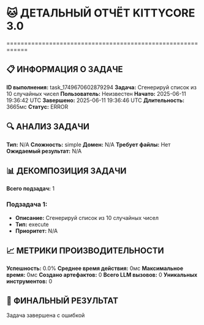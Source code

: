 # 🐱 ДЕТАЛЬНЫЙ ОТЧЁТ KITTYCORE 3.0
============================================================

## 📋 ИНФОРМАЦИЯ О ЗАДАЧЕ
**ID выполнения:** task_1749670602879294
**Задача:** Сгенерируй список из 10 случайных чисел
**Пользователь:** Неизвестен
**Начато:** 2025-06-11 19:36:42 UTC
**Завершено:** 2025-06-11 19:36:46 UTC
**Длительность:** 3665мс
**Статус:** ERROR

## 🔍 АНАЛИЗ ЗАДАЧИ
**Тип:** N/A
**Сложность:** simple
**Домен:** N/A
**Требует файлы:** Нет
**Ожидаемый результат:** N/A

## 📊 ДЕКОМПОЗИЦИЯ ЗАДАЧИ
**Всего подзадач:** 1

### Подзадача 1:
- **Описание:** Сгенерируй список из 10 случайных чисел
- **Тип:** execute
- **Приоритет:** N/A

## 📈 МЕТРИКИ ПРОИЗВОДИТЕЛЬНОСТИ
**Успешность:** 0.0%
**Среднее время действия:** 0мс
**Максимальное время:** 0мс
**Создано артефактов:** 0
**Всего LLM вызовов:** 0
**Уникальных инструментов:** 0

## 🎯 ФИНАЛЬНЫЙ РЕЗУЛЬТАТ
Задача завершена с ошибкой

